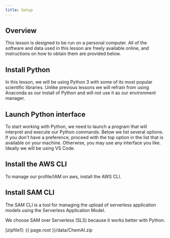 ```yaml
---
title: Setup
---
```


## Overview

This lesson is designed to be run on a personal computer.
All of the software and data used in this lesson are freely available online,
and instructions on how to obtain them are provided below.

## Install Python

In this lesson, we will be using Python 3 with some of its most popular scientific libraries. Unlike previous lessons we will refrain from using Anaconda as our install of Python and will not use it as our environment manager.


## Launch Python interface

To start working with Python, we need to launch a program that will interpret and execute our
Python commands. Below we list several options. If you don't have a preference, proceed with the
top option in the list that is available on your machine. Otherwise, you may use any interface
you like. Ideally we will be using VS Code.

## Install the AWS CLI

To manage our profile/IAM on aws, install the AWS CLI.

## Install SAM CLI

The SAM CLI is a tool for managing the upload of serverless application models using the Serverless Application Model.

We choose SAM over Serverless (SLS) because it works better with Python. 



[anaconda-install]: https://docs.anaconda.com/anaconda/install
[anaconda-instructions]: https://carpentries.github.io/workshop-template/#python
[anaconda-website]: https://www.anaconda.com/
[gitbash]: https://gitforwindows.org
[zipfile1]: {{ page.root }}/data/ChemAI.zip
